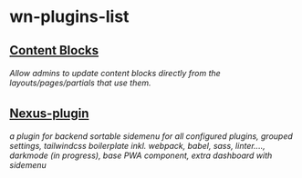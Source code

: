 # wn-plugins-list

## [Content Blocks](https://github.com/Flynsarmy/wn-contentblocks-plugin)
###### Allow admins to update content blocks directly from the layouts/pages/partials that use them.
## [Nexus-plugin](https://github.com/xitara/wn-plugin-nexus)
###### a plugin for backend sortable sidemenu for all configured plugins, grouped settings, tailwindcss boilerplate inkl. webpack, babel, sass, linter...., darkmode (in progress), base PWA component, extra dashboard with sidemenu
